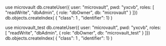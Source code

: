 use microvault
db.createUser({ user: "microvault", pwd: "yxcvb", roles: [ "readWrite", "dbAdmin", { role: "dbOwner", db: "microvault" } ]})
db.objects.createIndex( { "class": 1 , "identifier": 1} )

use microvault_test
db.createUser({ user: "microvault", pwd: "yxcvb", roles: [ "readWrite", "dbAdmin", { role: "dbOwner", db: "microvault_test" } ]})
db.objects.createIndex( { "class": 1 , "identifier": 1} )